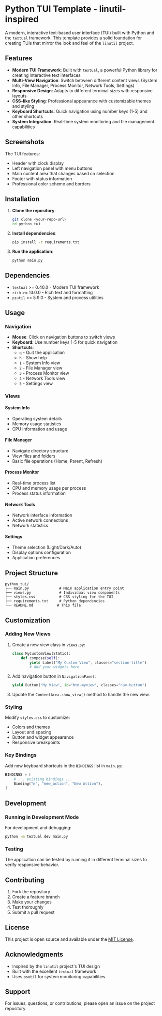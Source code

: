 # Python TUI Template - linutil-inspired

A modern, interactive text-based user interface (TUI) built with Python and the `textual` framework. This template provides a solid foundation for creating TUIs that mirror the look and feel of the `linutil` project.

## Features

- **Modern TUI Framework**: Built with `textual`, a powerful Python library for creating interactive text interfaces
- **Multi-View Navigation**: Switch between different content views (System Info, File Manager, Process Monitor, Network Tools, Settings)
- **Responsive Design**: Adapts to different terminal sizes with responsive layouts
- **CSS-like Styling**: Professional appearance with customizable themes and styling
- **Keyboard Shortcuts**: Quick navigation using number keys (1-5) and other shortcuts
- **System Integration**: Real-time system monitoring and file management capabilities

## Screenshots

The TUI features:
- Header with clock display
- Left navigation panel with menu buttons
- Main content area that changes based on selection
- Footer with status information
- Professional color scheme and borders

## Installation

1. **Clone the repository**:
   ```bash
   git clone <your-repo-url>
   cd python_tui
   ```

2. **Install dependencies**:
   ```bash
   pip install -r requirements.txt
   ```

3. **Run the application**:
   ```bash
   python main.py
   ```

## Dependencies

- `textual` >= 0.40.0 - Modern TUI framework
- `rich` >= 13.0.0 - Rich text and formatting
- `psutil` >= 5.9.0 - System and process utilities

## Usage

### Navigation

- **Mouse**: Click on navigation buttons to switch views
- **Keyboard**: Use number keys 1-5 for quick navigation
- **Shortcuts**:
  - `q` - Quit the application
  - `h` - Show help
  - `1` - System Info view
  - `2` - File Manager view
  - `3` - Process Monitor view
  - `4` - Network Tools view
  - `5` - Settings view

### Views

#### System Info
- Operating system details
- Memory usage statistics
- CPU information and usage

#### File Manager
- Navigate directory structure
- View files and folders
- Basic file operations (Home, Parent, Refresh)

#### Process Monitor
- Real-time process list
- CPU and memory usage per process
- Process status information

#### Network Tools
- Network interface information
- Active network connections
- Network statistics

#### Settings
- Theme selection (Light/Dark/Auto)
- Display options configuration
- Application preferences

## Project Structure

```
python_tui/
├── main.py              # Main application entry point
├── views.py             # Individual view components
├── styles.css           # CSS styling for the TUI
├── requirements.txt     # Python dependencies
└── README.md           # This file
```

## Customization

### Adding New Views

1. Create a new view class in `views.py`:
   ```python
   class MyCustomView(Static):
       def compose(self):
           yield Label("My Custom View", classes="section-title")
           # Add your widgets here
   ```

2. Add navigation button in `NavigationPanel`:
   ```python
   yield Button("My View", id="btn-myview", classes="nav-button")
   ```

3. Update the `ContentArea.show_view()` method to handle the new view.

### Styling

Modify `styles.css` to customize:
- Colors and themes
- Layout and spacing
- Button and widget appearance
- Responsive breakpoints

### Key Bindings

Add new keyboard shortcuts in the `BINDINGS` list in `main.py`:
```python
BINDINGS = [
    # ... existing bindings ...
    Binding("n", "new_action", "New Action"),
]
```

## Development

### Running in Development Mode

For development and debugging:
```bash
python -m textual dev main.py
```

### Testing

The application can be tested by running it in different terminal sizes to verify responsive behavior.

## Contributing

1. Fork the repository
2. Create a feature branch
3. Make your changes
4. Test thoroughly
5. Submit a pull request

## License

This project is open source and available under the [MIT License](LICENSE).

## Acknowledgments

- Inspired by the `linutil` project's TUI design
- Built with the excellent `textual` framework
- Uses `psutil` for system monitoring capabilities

## Support

For issues, questions, or contributions, please open an issue on the project repository.
